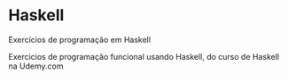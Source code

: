 # Haskell
Exercícios de programação em Haskell

Exercicios de programação funcional usando Haskell, do curso de Haskell na Udemy.com
